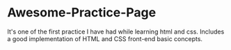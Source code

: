 # Awesome-Practice-Page

It's one of the first practice I have had while learning html and css.
Includes a good implementation of HTML and CSS front-end basic concepts.

